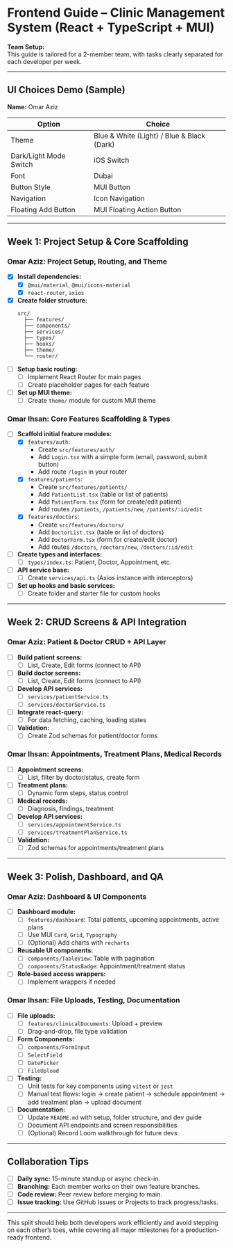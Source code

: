 # Frontend Guide – Clinic Management System (React + TypeScript + MUI)

**Team Setup:**  
This guide is tailored for a 2-member team, with tasks clearly separated for each developer per week.

---

## UI Choices Demo (Sample)

**Name:** Omar Aziz

| Option                  | Choice                                         |
|-------------------------|------------------------------------------------|
| Theme                   | Blue & White (Light) / Blue & Black (Dark)     |
| Dark/Light Mode Switch  | iOS Switch                                     |
| Font                    | Dubai                                          |
| Button Style            | MUI Button                                     |
| Navigation              | Icon Navigation                                |
| Floating Add Button     | MUI Floating Action Button                     |

---

## Week 1: Project Setup & Core Scaffolding

### Omar Aziz: Project Setup, Routing, and Theme

- [x] **Install dependencies:**  
  - [x] `@mui/material`, `@mui/icons-material`
  - [x] `react-router`, `axios`
- [x] **Create folder structure:**  
  ```
  src/
    ├── features/        
    ├── components/      
    ├── services/         
    ├── types/            
    ├── hooks/            
    ├── theme/           
    └── router/           
  ```
- [ ] **Setup basic routing:**  
  - [ ] Implement React Router for main pages
  - [ ] Create placeholder pages for each feature
- [ ] **Set up MUI theme:**  
  - [ ] Create `theme/` module for custom MUI theme

### Omar Ihsan: Core Features Scaffolding & Types

- [ ] **Scaffold initial feature modules:**  
  - [x] `features/auth`:  
    - Create `src/features/auth/`
    - Add `Login.tsx` with a simple form (email, password, submit button)
    - Add route `/login` in your router
  - [x] `features/patients`:  
    - Create `src/features/patients/`
    - Add `PatientList.tsx` (table or list of patients)
    - Add `PatientForm.tsx` (form for create/edit patient)
    - Add routes `/patients`, `/patients/new`, `/patients/:id/edit`
  - [x] `features/doctors`:  
    - Create `src/features/doctors/`
    - Add `DoctorList.tsx` (table or list of doctors)
    - Add `DoctorForm.tsx` (form for create/edit doctor)
    - Add routes `/doctors`, `/doctors/new`, `/doctors/:id/edit`
- [ ] **Create types and interfaces:**  
  - [ ] `types/index.ts`: Patient, Doctor, Appointment, etc.
- [ ] **API service base:**  
  - [ ] Create `services/api.ts` (Axios instance with interceptors)
- [ ] **Set up hooks and basic services:**  
  - [ ] Create folder and starter file for custom hooks

---

## Week 2: CRUD Screens & API Integration

### Omar Aziz: Patient & Doctor CRUD + API Layer

- [ ] **Build patient screens:**  
  - [ ] List, Create, Edit forms (connect to API)
- [ ] **Build doctor screens:**  
  - [ ] List, Create, Edit forms (connect to API)
- [ ] **Develop API services:**  
  - [ ] `services/patientService.ts`
  - [ ] `services/doctorService.ts`
- [ ] **Integrate react-query:**  
  - [ ] For data fetching, caching, loading states
- [ ] **Validation:**  
  - [ ] Create Zod schemas for patient/doctor forms

### Omar Ihsan: Appointments, Treatment Plans, Medical Records

- [ ] **Appointment screens:**  
  - [ ] List, filter by doctor/status, create form
- [ ] **Treatment plans:**  
  - [ ] Dynamic form steps, status control
- [ ] **Medical records:**  
  - [ ] Diagnosis, findings, treatment
- [ ] **Develop API services:**  
  - [ ] `services/appointmentService.ts`
  - [ ] `services/treatmentPlanService.ts`
- [ ] **Validation:**  
  - [ ] Zod schemas for appointments/treatment plans

---

## Week 3: Polish, Dashboard, and QA

### Omar Aziz: Dashboard & UI Components

- [ ] **Dashboard module:**  
  - [ ] `features/dashboard`: Total patients, upcoming appointments, active plans
  - [ ] Use MUI `Card`, `Grid`, `Typography`
  - [ ] (Optional) Add charts with `recharts`
- [ ] **Reusable UI components:**  
  - [ ] `components/TableView`: Table with pagination
  - [ ] `components/StatusBadge`: Appointment/treatment status
- [ ] **Role-based access wrappers:**  
  - [ ] Implement wrappers if needed

### Omar Ihsan: File Uploads, Testing, Documentation

- [ ] **File uploads:**  
  - [ ] `features/clinicalDocuments`: Upload + preview
  - [ ] Drag-and-drop, file type validation
- [ ] **Form Components:**  
  - [ ] `components/FormInput`
  - [ ] `SelectField`
  - [ ] `DatePicker`
  - [ ] `FileUpload`
- [ ] **Testing:**  
  - [ ] Unit tests for key components using `vitest` or `jest`
  - [ ] Manual test flows: login → create patient → schedule appointment → add treatment plan → upload document
- [ ] **Documentation:**  
  - [ ] Update `README.md` with setup, folder structure, and dev guide
  - [ ] Document API endpoints and screen responsibilities
  - [ ] (Optional) Record Loom walkthrough for future devs

---

## Collaboration Tips

- [ ] **Daily sync:** 15-minute standup or async check-in.
- [ ] **Branching:** Each member works on their own feature branches.
- [ ] **Code review:** Peer review before merging to main.
- [ ] **Issue tracking:** Use GitHub Issues or Projects to track progress/tasks.

---

This split should help both developers work efficiently and avoid stepping on each other’s toes, while covering all major milestones for a production-ready frontend.
